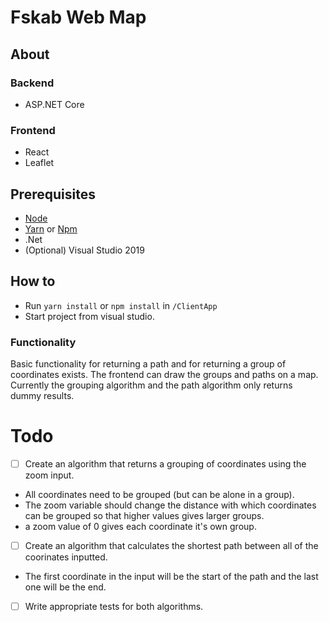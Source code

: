 # Fskab Web Map

## About
### Backend
- ASP.NET Core

### Frontend 
- React
- Leaflet

## Prerequisites
- [Node](https://nodejs.org/en/download/)
- [Yarn](https://yarnpkg.com/lang/en/docs/install/#windows-stable) or [Npm](https://www.npmjs.com/get-npm)
- .Net
- (Optional) Visual Studio 2019

## How to
- Run `yarn install` or `npm install` in `/ClientApp`
- Start project from visual studio.

### Functionality
Basic functionality for returning a path and for returning a group of coordinates exists. The frontend can draw the groups and paths on a map.
Currently the grouping algorithm and the path algorithm only returns dummy results.

# Todo
- [ ] Create an algorithm that returns a grouping of coordinates using the zoom input. 
- All coordinates need to be grouped (but can be alone in a group). 
- The zoom variable should change the distance with which coordinates can be grouped so that higher values gives larger groups.
- a zoom value of 0 gives each coordinate it's own group.
- [ ] Create an algorithm that calculates the shortest path between all of the coorinates inputted. 
- The first coordinate in the input will be the start of the path and the last one will be the end. 

- [ ] Write appropriate tests for both algorithms.
